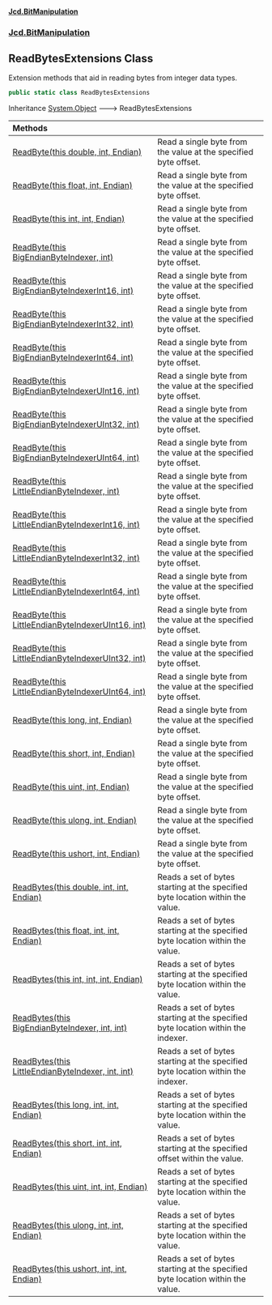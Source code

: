 #### [Jcd.BitManipulation](index.md 'index')
### [Jcd.BitManipulation](Jcd.BitManipulation.md 'Jcd.BitManipulation')

## ReadBytesExtensions Class

Extension methods that aid in reading bytes from integer data types.

```csharp
public static class ReadBytesExtensions
```

Inheritance [System.Object](https://docs.microsoft.com/en-us/dotnet/api/System.Object 'System.Object') &#129106; ReadBytesExtensions

| Methods                                                                                                                                                                                                                                                                                                       |                                                                                  |
|:--------------------------------------------------------------------------------------------------------------------------------------------------------------------------------------------------------------------------------------------------------------------------------------------------------------|:---------------------------------------------------------------------------------|
| [ReadByte(this double, int, Endian)](Jcd.BitManipulation.ReadBytesExtensions.ReadByte(thisdouble,int,Jcd.BitManipulation.Endian).md 'Jcd.BitManipulation.ReadBytesExtensions.ReadByte(this double, int, Jcd.BitManipulation.Endian)')                                                                         | Read a single byte from the value at the specified byte offset.                  |
| [ReadByte(this float, int, Endian)](Jcd.BitManipulation.ReadBytesExtensions.ReadByte(thisfloat,int,Jcd.BitManipulation.Endian).md 'Jcd.BitManipulation.ReadBytesExtensions.ReadByte(this float, int, Jcd.BitManipulation.Endian)')                                                                            | Read a single byte from the value at the specified byte offset.                  |
| [ReadByte(this int, int, Endian)](Jcd.BitManipulation.ReadBytesExtensions.ReadByte(thisint,int,Jcd.BitManipulation.Endian).md 'Jcd.BitManipulation.ReadBytesExtensions.ReadByte(this int, int, Jcd.BitManipulation.Endian)')                                                                                  | Read a single byte from the value at the specified byte offset.                  |
| [ReadByte(this BigEndianByteIndexer, int)](Jcd.BitManipulation.ReadBytesExtensions.ReadByte(thisJcd.BitManipulation.ByteIndexers.BigEndianByteIndexer,int).md 'Jcd.BitManipulation.ReadBytesExtensions.ReadByte(this Jcd.BitManipulation.ByteIndexers.BigEndianByteIndexer, int)')                            | Read a single byte from the value at the specified byte offset.                  |
| [ReadByte(this BigEndianByteIndexerInt16, int)](Jcd.BitManipulation.ReadBytesExtensions.ReadByte(thisJcd.BitManipulation.ByteIndexers.BigEndianByteIndexerInt16,int).md 'Jcd.BitManipulation.ReadBytesExtensions.ReadByte(this Jcd.BitManipulation.ByteIndexers.BigEndianByteIndexerInt16, int)')             | Read a single byte from the value at the specified byte offset.                  |
| [ReadByte(this BigEndianByteIndexerInt32, int)](Jcd.BitManipulation.ReadBytesExtensions.ReadByte(thisJcd.BitManipulation.ByteIndexers.BigEndianByteIndexerInt32,int).md 'Jcd.BitManipulation.ReadBytesExtensions.ReadByte(this Jcd.BitManipulation.ByteIndexers.BigEndianByteIndexerInt32, int)')             | Read a single byte from the value at the specified byte offset.                  |
| [ReadByte(this BigEndianByteIndexerInt64, int)](Jcd.BitManipulation.ReadBytesExtensions.ReadByte(thisJcd.BitManipulation.ByteIndexers.BigEndianByteIndexerInt64,int).md 'Jcd.BitManipulation.ReadBytesExtensions.ReadByte(this Jcd.BitManipulation.ByteIndexers.BigEndianByteIndexerInt64, int)')             | Read a single byte from the value at the specified byte offset.                  |
| [ReadByte(this BigEndianByteIndexerUInt16, int)](Jcd.BitManipulation.ReadBytesExtensions.ReadByte(thisJcd.BitManipulation.ByteIndexers.BigEndianByteIndexerUInt16,int).md 'Jcd.BitManipulation.ReadBytesExtensions.ReadByte(this Jcd.BitManipulation.ByteIndexers.BigEndianByteIndexerUInt16, int)')          | Read a single byte from the value at the specified byte offset.                  |
| [ReadByte(this BigEndianByteIndexerUInt32, int)](Jcd.BitManipulation.ReadBytesExtensions.ReadByte(thisJcd.BitManipulation.ByteIndexers.BigEndianByteIndexerUInt32,int).md 'Jcd.BitManipulation.ReadBytesExtensions.ReadByte(this Jcd.BitManipulation.ByteIndexers.BigEndianByteIndexerUInt32, int)')          | Read a single byte from the value at the specified byte offset.                  |
| [ReadByte(this BigEndianByteIndexerUInt64, int)](Jcd.BitManipulation.ReadBytesExtensions.ReadByte(thisJcd.BitManipulation.ByteIndexers.BigEndianByteIndexerUInt64,int).md 'Jcd.BitManipulation.ReadBytesExtensions.ReadByte(this Jcd.BitManipulation.ByteIndexers.BigEndianByteIndexerUInt64, int)')          | Read a single byte from the value at the specified byte offset.                  |
| [ReadByte(this LittleEndianByteIndexer, int)](Jcd.BitManipulation.ReadBytesExtensions.ReadByte(thisJcd.BitManipulation.ByteIndexers.LittleEndianByteIndexer,int).md 'Jcd.BitManipulation.ReadBytesExtensions.ReadByte(this Jcd.BitManipulation.ByteIndexers.LittleEndianByteIndexer, int)')                   | Read a single byte from the value at the specified byte offset.                  |
| [ReadByte(this LittleEndianByteIndexerInt16, int)](Jcd.BitManipulation.ReadBytesExtensions.ReadByte(thisJcd.BitManipulation.ByteIndexers.LittleEndianByteIndexerInt16,int).md 'Jcd.BitManipulation.ReadBytesExtensions.ReadByte(this Jcd.BitManipulation.ByteIndexers.LittleEndianByteIndexerInt16, int)')    | Read a single byte from the value at the specified byte offset.                  |
| [ReadByte(this LittleEndianByteIndexerInt32, int)](Jcd.BitManipulation.ReadBytesExtensions.ReadByte(thisJcd.BitManipulation.ByteIndexers.LittleEndianByteIndexerInt32,int).md 'Jcd.BitManipulation.ReadBytesExtensions.ReadByte(this Jcd.BitManipulation.ByteIndexers.LittleEndianByteIndexerInt32, int)')    | Read a single byte from the value at the specified byte offset.                  |
| [ReadByte(this LittleEndianByteIndexerInt64, int)](Jcd.BitManipulation.ReadBytesExtensions.ReadByte(thisJcd.BitManipulation.ByteIndexers.LittleEndianByteIndexerInt64,int).md 'Jcd.BitManipulation.ReadBytesExtensions.ReadByte(this Jcd.BitManipulation.ByteIndexers.LittleEndianByteIndexerInt64, int)')    | Read a single byte from the value at the specified byte offset.                  |
| [ReadByte(this LittleEndianByteIndexerUInt16, int)](Jcd.BitManipulation.ReadBytesExtensions.ReadByte(thisJcd.BitManipulation.ByteIndexers.LittleEndianByteIndexerUInt16,int).md 'Jcd.BitManipulation.ReadBytesExtensions.ReadByte(this Jcd.BitManipulation.ByteIndexers.LittleEndianByteIndexerUInt16, int)') | Read a single byte from the value at the specified byte offset.                  |
| [ReadByte(this LittleEndianByteIndexerUInt32, int)](Jcd.BitManipulation.ReadBytesExtensions.ReadByte(thisJcd.BitManipulation.ByteIndexers.LittleEndianByteIndexerUInt32,int).md 'Jcd.BitManipulation.ReadBytesExtensions.ReadByte(this Jcd.BitManipulation.ByteIndexers.LittleEndianByteIndexerUInt32, int)') | Read a single byte from the value at the specified byte offset.                  |
| [ReadByte(this LittleEndianByteIndexerUInt64, int)](Jcd.BitManipulation.ReadBytesExtensions.ReadByte(thisJcd.BitManipulation.ByteIndexers.LittleEndianByteIndexerUInt64,int).md 'Jcd.BitManipulation.ReadBytesExtensions.ReadByte(this Jcd.BitManipulation.ByteIndexers.LittleEndianByteIndexerUInt64, int)') | Read a single byte from the value at the specified byte offset.                  |
| [ReadByte(this long, int, Endian)](Jcd.BitManipulation.ReadBytesExtensions.ReadByte(thislong,int,Jcd.BitManipulation.Endian).md 'Jcd.BitManipulation.ReadBytesExtensions.ReadByte(this long, int, Jcd.BitManipulation.Endian)')                                                                               | Read a single byte from the value at the specified byte offset.                  |
| [ReadByte(this short, int, Endian)](Jcd.BitManipulation.ReadBytesExtensions.ReadByte(thisshort,int,Jcd.BitManipulation.Endian).md 'Jcd.BitManipulation.ReadBytesExtensions.ReadByte(this short, int, Jcd.BitManipulation.Endian)')                                                                            | Read a single byte from the value at the specified byte offset.                  |
| [ReadByte(this uint, int, Endian)](Jcd.BitManipulation.ReadBytesExtensions.ReadByte(thisuint,int,Jcd.BitManipulation.Endian).md 'Jcd.BitManipulation.ReadBytesExtensions.ReadByte(this uint, int, Jcd.BitManipulation.Endian)')                                                                               | Read a single byte from the value at the specified byte offset.                  |
| [ReadByte(this ulong, int, Endian)](Jcd.BitManipulation.ReadBytesExtensions.ReadByte(thisulong,int,Jcd.BitManipulation.Endian).md 'Jcd.BitManipulation.ReadBytesExtensions.ReadByte(this ulong, int, Jcd.BitManipulation.Endian)')                                                                            | Read a single byte from the value at the specified byte offset.                  |
| [ReadByte(this ushort, int, Endian)](Jcd.BitManipulation.ReadBytesExtensions.ReadByte(thisushort,int,Jcd.BitManipulation.Endian).md 'Jcd.BitManipulation.ReadBytesExtensions.ReadByte(this ushort, int, Jcd.BitManipulation.Endian)')                                                                         | Read a single byte from the value at the specified byte offset.                  |
| [ReadBytes(this double, int, int, Endian)](Jcd.BitManipulation.ReadBytesExtensions.ReadBytes(thisdouble,int,int,Jcd.BitManipulation.Endian).md 'Jcd.BitManipulation.ReadBytesExtensions.ReadBytes(this double, int, int, Jcd.BitManipulation.Endian)')                                                        | Reads a set of bytes starting at the specified byte location within the value.   |
| [ReadBytes(this float, int, int, Endian)](Jcd.BitManipulation.ReadBytesExtensions.ReadBytes(thisfloat,int,int,Jcd.BitManipulation.Endian).md 'Jcd.BitManipulation.ReadBytesExtensions.ReadBytes(this float, int, int, Jcd.BitManipulation.Endian)')                                                           | Reads a set of bytes starting at the specified byte location within the value.   |
| [ReadBytes(this int, int, int, Endian)](Jcd.BitManipulation.ReadBytesExtensions.ReadBytes(thisint,int,int,Jcd.BitManipulation.Endian).md 'Jcd.BitManipulation.ReadBytesExtensions.ReadBytes(this int, int, int, Jcd.BitManipulation.Endian)')                                                                 | Reads a set of bytes starting at the specified byte location within the value.   |
| [ReadBytes(this BigEndianByteIndexer, int, int)](Jcd.BitManipulation.ReadBytesExtensions.ReadBytes(thisJcd.BitManipulation.ByteIndexers.BigEndianByteIndexer,int,int).md 'Jcd.BitManipulation.ReadBytesExtensions.ReadBytes(this Jcd.BitManipulation.ByteIndexers.BigEndianByteIndexer, int, int)')           | Reads a set of bytes starting at the specified byte location within the indexer. |
| [ReadBytes(this LittleEndianByteIndexer, int, int)](Jcd.BitManipulation.ReadBytesExtensions.ReadBytes(thisJcd.BitManipulation.ByteIndexers.LittleEndianByteIndexer,int,int).md 'Jcd.BitManipulation.ReadBytesExtensions.ReadBytes(this Jcd.BitManipulation.ByteIndexers.LittleEndianByteIndexer, int, int)')  | Reads a set of bytes starting at the specified byte location within the indexer. |
| [ReadBytes(this long, int, int, Endian)](Jcd.BitManipulation.ReadBytesExtensions.ReadBytes(thislong,int,int,Jcd.BitManipulation.Endian).md 'Jcd.BitManipulation.ReadBytesExtensions.ReadBytes(this long, int, int, Jcd.BitManipulation.Endian)')                                                              | Reads a set of bytes starting at the specified byte location within the value.   |
| [ReadBytes(this short, int, int, Endian)](Jcd.BitManipulation.ReadBytesExtensions.ReadBytes(thisshort,int,int,Jcd.BitManipulation.Endian).md 'Jcd.BitManipulation.ReadBytesExtensions.ReadBytes(this short, int, int, Jcd.BitManipulation.Endian)')                                                           | Reads a set of bytes starting at the specified offset within the value.          |
| [ReadBytes(this uint, int, int, Endian)](Jcd.BitManipulation.ReadBytesExtensions.ReadBytes(thisuint,int,int,Jcd.BitManipulation.Endian).md 'Jcd.BitManipulation.ReadBytesExtensions.ReadBytes(this uint, int, int, Jcd.BitManipulation.Endian)')                                                              | Reads a set of bytes starting at the specified byte location within the value.   |
| [ReadBytes(this ulong, int, int, Endian)](Jcd.BitManipulation.ReadBytesExtensions.ReadBytes(thisulong,int,int,Jcd.BitManipulation.Endian).md 'Jcd.BitManipulation.ReadBytesExtensions.ReadBytes(this ulong, int, int, Jcd.BitManipulation.Endian)')                                                           | Reads a set of bytes starting at the specified byte location within the value.   |
| [ReadBytes(this ushort, int, int, Endian)](Jcd.BitManipulation.ReadBytesExtensions.ReadBytes(thisushort,int,int,Jcd.BitManipulation.Endian).md 'Jcd.BitManipulation.ReadBytesExtensions.ReadBytes(this ushort, int, int, Jcd.BitManipulation.Endian)')                                                        | Reads a set of bytes starting at the specified byte location within the value.   |
